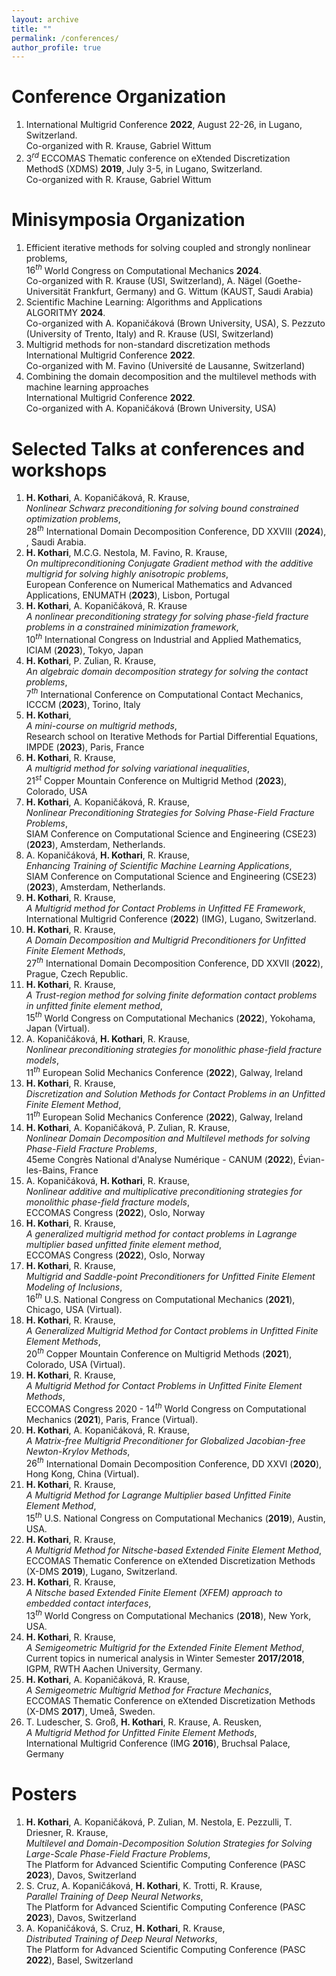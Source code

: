 ```yaml
---
layout: archive
title: ""
permalink: /conferences/
author_profile: true
---
```


# Conference Organization
1. International Multigrid Conference **2022**, August 22-26, in Lugano, Switzerland. <br> Co-organized with R. Krause, Gabriel Wittum 
1. $3^{rd}$ ECCOMAS Thematic conference on eXtended Discretization MethodS (XDMS) **2019**, July 3-5, in Lugano, Switzerland. <br> Co-organized with R. Krause,  Gabriel Wittum

# Minisymposia Organization
1. Efficient iterative methods for solving coupled and strongly nonlinear problems, <br> $16^{th}$ World Congress on Computational Mechanics **2024**. <br> Co-organized with  R. Krause (USI, Switzerland),  A. Nägel (Goethe-Universität Frankfurt, Germany) and G. Wittum (KAUST, Saudi Arabia)
1. Scientific Machine Learning: Algorithms and Applications <br> ALGORITMY **2024**. <br> Co-organized with A. Kopaničáková (Brown University, USA), S. Pezzuto (University of Trento, Italy) and R. Krause (USI, Switzerland)
1. Multigrid methods for non-standard discretization methods <br> International Multigrid Conference **2022**. <br> Co-organized with M. Favino (Université de Lausanne, Switzerland)
1. Combining the domain decomposition and the multilevel methods with machine learning approaches <br> International Multigrid Conference **2022**.<br> Co-organized with A. Kopaničáková (Brown University, USA)

# Selected Talks at conferences and workshops
1. __H. Kothari__, A. Kopaničáková, R. Krause, <br> *Nonlinear Schwarz preconditioning for solving bound constrained optimization problems*, <br> $28^{th}$ International Domain Decomposition Conference, DD XXVIII (**2024**), , Saudi Arabia.
1. __H. Kothari__, M.C.G. Nestola, M. Favino, R. Krause, <br> *On multipreconditioning Conjugate Gradient method with the additive multigrid for solving highly anisotropic problems*, <br> European Conference on Numerical Mathematics and Advanced Applications, ENUMATH (**2023**), Lisbon, Portugal
1. __H. Kothari__, A. Kopaničáková, R. Krause <br> *A nonlinear preconditioning strategy for solving phase-field fracture problems in a constrained minimization framework*, <br> $10^{th}$ International Congress on Industrial and Applied Mathematics, ICIAM (**2023**), Tokyo, Japan
1. __H. Kothari__, P. Zulian, R. Krause, <br> *An algebraic domain decomposition strategy for solving the contact problems*, <br> $7^{th}$ International Conference on Computational Contact Mechanics, ICCCM (**2023**), Torino, Italy
1. __H. Kothari__, <br> *A mini-course on multigrid methods*, <br> Research school on Iterative Methods for Partial Differential Equations, IMPDE (**2023**), Paris, France
1. __H. Kothari__, R. Krause, <br> *A multigrid method for solving variational inequalities*, <br> $21^{st}$ Copper Mountain Conference on Multigrid Method (**2023**), Colorado, USA
1. __H. Kothari__, A. Kopaničáková, R. Krause, <br> *Nonlinear Preconditioning Strategies for Solving Phase-Field Fracture Problems*, <br> SIAM Conference on Computational Science and Engineering (CSE23) (**2023**), Amsterdam, Netherlands.
1. A. Kopaničáková, __H. Kothari__, R. Krause, <br> *Enhancing Training of Scientific Machine Learning Applications*, <br> SIAM Conference on Computational Science and Engineering (CSE23) (**2023**), Amsterdam, Netherlands.
1. __H. Kothari__, R. Krause, <br> *A Multigrid method for Contact Problems in Unfitted FE Framework*, <br> International Multigrid Conference (**2022**) (IMG), Lugano, Switzerland.
1. __H. Kothari__, R. Krause,<br> *A Domain Decomposition and Multigrid Preconditioners for Unfitted Finite Element Methods*,<br> $27^{th}$ International Domain Decomposition Conference, DD XXVII (**2022**), Prague, Czech Republic.
1. __H. Kothari__, R. Krause, <br> *A Trust-region method for solving finite deformation contact problems in unfitted finite element method*,<br> ${15}^{th}$ World Congress on Computational Mechanics (**2022**), Yokohama, Japan (Virtual).
1. A. Kopaničáková, __H. Kothari__, R. Krause,<br> *Nonlinear preconditioning strategies for monolithic phase-field fracture models*,<br> $11^{th}$ European Solid Mechanics Conference (**2022**), Galway, Ireland
1. __H. Kothari__, R. Krause,<br> *Discretization and Solution Methods for Contact Problems in an Unfitted Finite Element Method*,<br> $11^{th}$ European Solid Mechanics Conference (**2022**), Galway, Ireland
1. __H. Kothari__, A. Kopaničáková, P. Zulian, R. Krause,<br> *Nonlinear Domain Decomposition and Multilevel methods for solving Phase-Field Fracture Problems*,<br> 45eme Congrès National d'Analyse Numérique - CANUM (**2022**), Évian-les-Bains, France
1. A. Kopaničáková, __H. Kothari__, R. Krause,<br> *Nonlinear additive and multiplicative preconditioning strategies for monolithic phase-field fracture models*,<br> ECCOMAS Congress (**2022**), Oslo, Norway
1. __H. Kothari__, R. Krause,<br> *A generalized multigrid method for contact problems in Lagrange multiplier based unfitted finite element method*,<br> ECCOMAS Congress (**2022**), Oslo, Norway
1. __H. Kothari__, R. Krause,<br> *Multigrid and Saddle-point Preconditioners for Unfitted Finite Element Modeling of Inclusions*,<br> ${16}^{th}$ U.S. National Congress on Computational Mechanics (**2021**), Chicago, USA (Virtual).
1. __H. Kothari__, R. Krause,<br> *A Generalized Multigrid Method for Contact problems in Unfitted Finite Element Methods*,<br> $20^{th}$ Copper Mountain Conference on Multigrid Methods (**2021**), Colorado, USA (Virtual).
1. __H. Kothari__, R. Krause,<br> *A Multigrid Method for Contact Problems in Unfitted Finite Element Methods*,<br> ECCOMAS Congress 2020 - $14^{th}$ World Congress on Computational Mechanics (**2021**), Paris, France (Virtual).
1. __H. Kothari__, A. Kopaničáková, R. Krause,<br> *A Matrix-free Multigrid Preconditioner for Globalized Jacobian-free Newton-Krylov Methods*,<br> $26^{th}$ International Domain Decomposition Conference, DD XXVI (**2020**), Hong Kong, China (Virtual).
1. __H. Kothari__, R. Krause,<br> *A Multigrid Method for Lagrange Multiplier based Unfitted Finite Element Method*,<br> $15^{th}$ U.S. National Congress on Computational Mechanics (**2019**), Austin, USA.
1. __H. Kothari__, R. Krause,<br> *A Multigrid Method for Nitsche-based Extended Finite Element Method*,<br> ECCOMAS Thematic Conference on eXtended Discretization Methods (X-DMS **2019**), Lugano, Switzerland.
1. __H. Kothari__, R. Krause,<br> *A Nitsche based Extended Finite Element (XFEM) approach to embedded contact interfaces*,<br> $13^{th}$ World Congress on Computational Mechanics (**2018**), New York, USA.
1. __H. Kothari__, R. Krause,<br> *A Semigeometric Multigrid for the Extended Finite Element Method*,<br> Current topics in numerical analysis in Winter Semester **2017/2018**, IGPM, RWTH Aachen University, Germany.
1. __H. Kothari__, A. Kopaničáková, R. Krause,<br> *A Semigeometric Multigrid Method for Fracture Mechanics*,<br> ECCOMAS Thematic Conference on eXtended Discretization Methods (X-DMS **2017**), Umeå, Sweden.
1. T. Ludescher, S. Groß, __H. Kothari__, R. Krause, A. Reusken,<br> *A Multigrid Method for Unfitted Finite Element Methods*,<br> International Multigrid Conference (IMG **2016**), Bruchsal Palace, Germany

# Posters
1. __H. Kothari__, A. Kopaničáková, P. Zulian, M. Nestola, E. Pezzulli, T. Driesner, R. Krause,<br> *Multilevel and Domain-Decomposition Solution Strategies for Solving Large-Scale Phase-Field Fracture Problems*,<br> The Platform for Advanced Scientific Computing  Conference (PASC **2023**), Davos, Switzerland
1. S. Cruz, A. Kopaničáková, __H. Kothari__, K. Trotti, R. Krause,<br> *Parallel Training of Deep Neural Networks*,<br> The Platform for Advanced Scientific Computing  Conference (PASC **2023**), Davos, Switzerland
1. A. Kopaničáková, S. Cruz, __H. Kothari__, R. Krause,<br> *Distributed Training of Deep Neural Networks*,<br> The Platform for Advanced Scientific Computing  Conference (PASC **2022**), Basel, Switzerland
